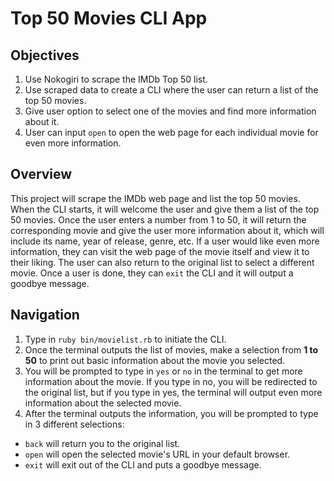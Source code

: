 # Top 50 Movies CLI App

## Objectives

1. Use Nokogiri to scrape the IMDb Top 50 list.
2. Use scraped data to create a CLI where the user can return a list of the top 50 movies.
3. Give user option to select one of the movies and find more information about it.
4. User can input `open` to open the web page for each individual movie for even more information.

## Overview

This project will scrape the IMDb web page and list the top 50 movies. When the CLI starts, it will welcome the user and give them a list of the top 50 movies. Once the user enters a number from 1 to 50, it will return the corresponding movie and give the user more information about it, which will include its name, year of release, genre, etc. If a user would like even more information, they can visit the web page of the movie itself and view it to their liking. The user can also return to the original list to select a different movie. Once a user is done, they can `exit` the CLI and it will output a goodbye message.

## Navigation

1. Type in `ruby bin/movielist.rb` to initiate the CLI.
2. Once the terminal outputs the list of movies, make a selection from **1 to 50** to print out basic information about the movie you selected.
3. You will be prompted to type in `yes` or `no` in the terminal to get more information about the movie. If you type in no, you will be redirected to the original list, but if you type in yes, the terminal will output even more information about the selected movie.
4. After the terminal outputs the information, you will be prompted to type in 3 different selections:
  * `back` will return you to the original list.
  * `open` will open the selected movie's URL in your default browser.
  * `exit` will exit out of the CLI and puts a goodbye message.

